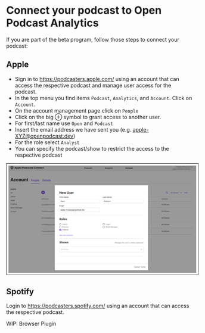 # Connect your podcast to Open Podcast Analytics

If you are part of the beta program, follow those steps to connect your podcast:

## Apple

- Sign in to https://podcasters.apple.com/ using an account that can access the respective podcast and manage user access for the podcast.
- In the top menu you find items `Podcast`, `Analytics`, and `Account`. Click on `Account`.
- On the account management page click on `People`
- Click on the big ⊕ symbol to grant access to another user.
- For first/last name use `Open` and `Podcast`
- Insert the email address we have sent you (e.g. apple-XYZ@openpodcast.dev)
- For the role select `Analyst`
- You can specify the podcast/show to restrict the access to the respective podcast

<img src="_media/apple1.png"
     alt="Apple form to grant access to user"
     style="padding: 5px; border: 1px solid;" />

## Spotify

Login to https://podcasters.spotify.com/ using an account that can access the respective podcast.


WIP: Browser Plugin